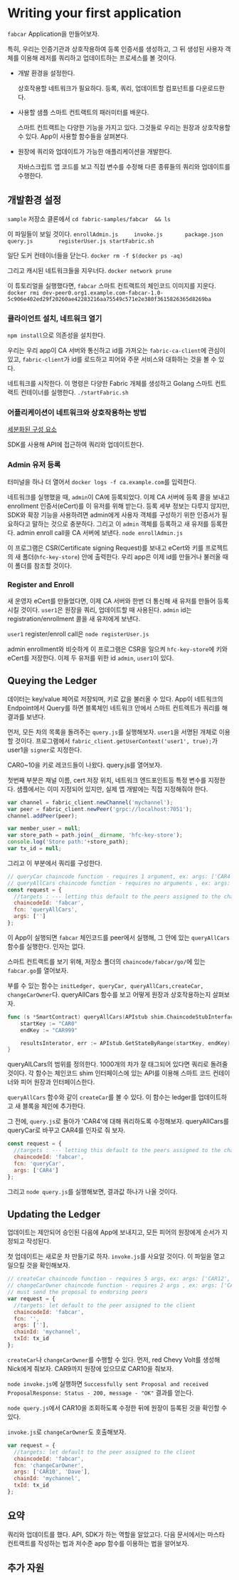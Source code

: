 # Writing your first application

[](http://hyperledger-fabric.readthedocs.io/en/latest/write_first_app.html)

`fabcar` Application을 만들어보자.

특히, 우리는 인증기관과 상호작용하여 등록 인증서를 생성하고, 그 뒤 생성된 사용자 객체를 이용해 레저를 쿼리하고 업데이트하는 프로세스를 볼 것이다.

* 개발 환경을 설정한다.

    상호작용할 네트워크가 필요하다. 등록, 쿼리, 업데이트할 컴포넌트를 다운로드한다.

* 사용할 샘플 스마트 컨트랙트의 패러미터를 배운다.

    스마트 컨트랙트는 다양한 기능을 가지고 있다. 그것들로 우리는 원장과 상호작용할 수 있다.
    App이 사용할 함수들을 살펴본다.

* 원장에 쿼리와 업데이트가 가능한 애플리케이션을 개발한다.

    자바스크립트 앱 코드를 보고 직접 변수를 수정해 다른 종류들의 쿼리와 업데이트를 수행한다.

## 개발환경 설정

`sample` 저장소 클론에서
`cd fabric-samples/fabcar  && ls`

이 파일들이 보일 것이다.
`enrollAdmin.js     invoke.js       package.json    query.js        registerUser.js startFabric.sh`

일단 도커 컨테이너들을 닫는다.
`docker rm -f $(docker ps -aq)`

그리고 캐시된 네트워크들을 지우너다.
`docker network prune`

이 튜토리얼을 실행했다면, `fabcar` 스마트 컨트랙트의 체인코드 이미지를 지운다.
`docker rmi dev-peer0.org1.example.com-fabcar-1.0-5c906e402ed29f20260ae42283216aa75549c571e2e380f3615826365d8269ba`

### 클라이언트 설치, 네트워크 열기

`npm install`으로 의존성을 설치한다.

우리는 우리 app이 CA 서버와 통신하고 id를 가져오는 `fabric-ca-client`에 관심이 있고, `fabric-client`가 id를 로드하고 피어와 주문 서비스와 대화하는 것을 볼 수 있다.

네트워크를 시작한다. 이 명령은 다양한 Fabric 개체를 생성하고 Golang 스마트 컨트랙트 컨테이너를 실행한다.
`./startFabric.sh`

### 어플리케이션이 네트워크와 상호작용하는 방법

[세분화된 구성 요소](http://hyperledger-fabric.readthedocs.io/en/latest/understand_fabcar_network.html)

SDK를 사용해 API에 접근하여 쿼리와 업데이트한다.

### Admin 유저 등록

터미널을 하나 더 열어서 `docker logs -f ca.example.com`를 입력한다.

네트워크를 실행했을 때, `admin`이 CA에 등록되었다. 이제 CA 서버에 등록 콜을 보내고 enrollment 인증서(eCert)를 이 유저를 위해 받는다. 등록 세부 정보는 다루지 않지만, SDK와 확장 기능을 사용하려면 admin에게 사용자 객체를 구성하기 위한 인증서가 필요하다고 말하는 것으로 충분하다.
그리고 이 `admin` 객체를 등록하고 새 유저를 등록한다.
admin enroll call을 CA 서버에 보낸다.
`node enrollAdmin.js`

이 프로그램은 CSR(Certificate signing Request)를 보내고 eCert와 키를 프로젝트의 새 폴더(`hfc-key-store`) 안에 출력한다. 우리 app은 이제 id를 만들거나 불러올 때 이 폴더를 참조할 것이다.

### Register and Enroll

새 운영자 eCert를 만들었다면, 이제 CA 서버와 한번 더 통신해 새 유저를 만들어 등록시킬 것이다.
`user1`은 원장을 쿼리, 업데이트할 때 사용된다. `admin` id는 registration/enrollment 콜을 새 유저에게 보낸다.

`user1` register/enroll call은
`node registerUser.js`

admin enrollment와 비슷하게 이 프로그램은 CSR을 일으켜 `hfc-key-store`에 키와 eCert를 저장한다.
이제 두 유저를 위한 id `admin`, `user1`이 있다.

## Queying the Ledger

데이터는 key/value 페어로 저장되며, 키로 값을 불러올 수 있다.
App이 네트워크의 Endpoint에서 Query를 하면 블록체인 네트워크 안에서 스마트 컨트렉트가 쿼리를 해 결과를 보낸다.

먼저, 모든 차의 목록을 돌려주는 `query.js`를 실행해보자.
`user1`을 서명된 개체로 이용할 것이다.
프로그램에서 `fabric_client.getUserContext('user1', true);`가 user1을 `signer`로 지정한다.

CAR0~10을 키로 레코드들이 나왔다.
query.js를 열어보자.

첫번째 부분은 채널 이름, cert 저장 위치, 네트워크 엔드포인트등 특정 변수를 지정한다.
샘플에서는 이미 지정되어 있지만, 실제 앱 개발에는 직접 지정해줘야 한다.

```js
var channel = fabric_client.newChannel('mychannel');
var peer = fabric_client.newPeer('grpc://localhost:7051');
channel.addPeer(peer);

var member_user = null;
var store_path = path.join(__dirname, 'hfc-key-store');
console.log('Store path:'+store_path);
var tx_id = null;
```

그리고 이 부분에서 쿼리를 구성한다.

```js
// queryCar chaincode function - requires 1 argument, ex: args: ['CAR4'],
// queryAllCars chaincode function - requires no arguments , ex: args: [''],
const request = {
  //targets : --- letting this default to the peers assigned to the channel
  chaincodeId: 'fabcar',
  fcn: 'queryAllCars',
  args: ['']
};
```

이 App이 실행되면 `fabcar` 체인코드를 peer에서 실행해, 그 안에 있는 `queryAllCars` 함수를 실행한다. 인자는 없다.

스마트 컨트랙트를 보기 위해, 저장소 폴더의 `chaincode/fabcar/go/`에 있는 `fabcar.go`를 열어보자.

부를 수 있는 함수는 `initLedger, queryCar, queryAllCars,createCar, changeCarOwner`다.
queryAllCars 함수를 보고 어떻게 원장과 상호작용하는지 살펴보자.

```go
func (s *SmartContract) queryAllCars(APIstub shim.ChaincodeStubInterface) sc.Response {
    startKey := "CAR0"
    endKey := "CAR999"

    resultsInterator, err := APIstub.GetStateByRange(startKey, endKey)
}
```

queryAlLCars의 범위를 정의한다. 1000개의 차가 잘 태그되어 있다면 쿼리로 돌려줄 것이다.
각 함수는 체인코드 shim 인터페이스에 있는 API를 이용해 스마트 코드 컨테이너와 피어 원장과 인터페이스한다.

`queryAllCars` 함수와 같이 `createCar`를 볼 수 있다. 이 함수는 ledger를 업데이트하고 새 블록을 체인에 추가한다.

그 전에, `query.js`로 돌아가 'CAR4'에 대해 쿼리하도록 수정해보자. queryAllCars를 queryCar로 바꾸고 CAR4를 인자로 줘 보자.

```js
const request = {
  //targets : --- letting this default to the peers assigned to the channel
  chaincodeId: 'fabcar',
  fcn: 'queryCar',
  args: ['CAR4']
};
```

그리고 `node query.js`를 실행해보면, 결과값 하나가 나올 것이다.

## Updating the Ledger

업데이트는 제안되어 승인된 다음에 App에 보내지고, 모든 피어의 원장에게 순서가 지정되고 작성된다.

첫 업데이트는 새로운 차 만들기로 하자.
`invoke.js`를 사요알 것이다. 이 파일을 열고 일으킬 것을 확인해보자.

```js
// createCar chaincode function - requires 5 args, ex: args: ['CAR12', 'Honda', 'Accord', 'Black', 'Tom'],
// changeCarOwner chaincode function - requires 2 args , ex: args: ['CAR10', 'Barry'],
// must send the proposal to endorsing peers
var request = {
  //targets: let default to the peer assigned to the client
  chaincodeId: 'fabcar',
  fcn: '',
  args: [''],
  chainId: 'mychannel',
  txId: tx_id
};
```

`createCar`나 `changeCarOwner`를 수행할 수 있다.
먼저, red Chevy Volt를 생성해 Nick에게 줘보자. CAR9까지 원장에 있으므로 CAR10을 줘보자.

`node invoke.js`에 실행하면
`Successfully sent Proposal and received ProposalResponse: Status - 200, message - "OK"`
결과를 얻는다.

`node query.js`에서 CAR10을 조회하도록 수정한 뒤에 원장이 등록된 것을 확인할 수 있다.

`invoke.js`로 `changeCarOwner`도 호출해보자.

```js
var request = {
  //targets: let default to the peer assigned to the client
  chaincodeId: 'fabcar',
  fcn: 'changeCarOwner',
  args: ['CAR10', 'Dave'],
  chainId: 'mychannel',
  txId: tx_id
};
```

## 요약

쿼리와 업데이트를 했다. API, SDK가 하는 역할을 알았고다.
다음 문서에서는 마스타 컨트랙트를 작성하는 법과 저수준 app 함수를 이용하는 법을 알어보자.

## 추가 자원

[](https://github.com/hyperledger/fabric-sdk-node)
[](https://chat.hyperledger.org/home)